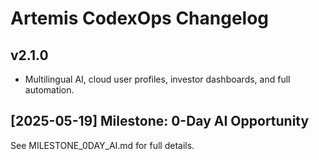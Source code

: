 # Artemis CodexOps Changelog

## v2.1.0
- Multilingual AI, cloud user profiles, investor dashboards, and full automation.


## [2025-05-19] Milestone: 0-Day AI Opportunity
See MILESTONE_0DAY_AI.md for full details.

